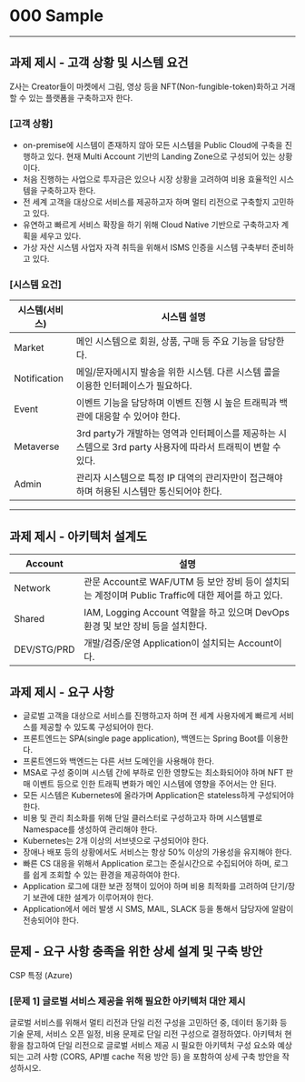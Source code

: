 # 000 Sample

---

## 과제 제시 - 고객 상황 및 시스템 요건

Z사는 Creator들이 마켓에서 그림, 영상 등을 NFT(Non-fungible-token)화하고 거래할 수 있는 플랫폼을 구축하고자 한다.

### [고객 상황]

- on-premise에 시스템이 존재하지 않아 모든 시스템을 Public Cloud에 구축을 진행하고 있다. 현재 Multi Account 기반의 Landing Zone으로 구성되어 있는 상황이다.
- 처음 진행하는 사업으로 투자금은 있으나 시장 상황을 고려하여 비용 효율적인 시스템을 구축하고자 한다.
- 전 세계 고객을 대상으로 서비스를 제공하고자 하며 멀티 리전으로 구축할지 고민하고 있다.
- 유연하고 빠르게 서비스 확장을 하기 위해 Cloud Native 기반으로 구축하고자 계획을 세우고 있다.
- 가상 자산 시스템 사업자 자격 취득을 위해서 ISMS 인증을 시스템 구축부터 준비하고 있다.

### [시스템 요건]

| 시스템(서비스) | 시스템 설명 |
|---------------|-------------|
| Market        | 메인 시스템으로 회원, 상품, 구매 등 주요 기능을 담당한다. |
| Notification  | 메일/문자메시지 발송을 위한 시스템. 다른 시스템 콜을 이용한 인터페이스가 필요하다. |
| Event         | 이벤트 기능을 담당하며 이벤트 진행 시 높은 트래픽과 백관에 대응할 수 있어야 한다. |
| Metaverse     | 3rd party가 개발하는 영역과 인터페이스를 제공하는 시스템으로 3rd party 사용자에 따라서 트래픽이 변할 수 있다. |
| Admin         | 관리자 시스템으로 특정 IP 대역의 관리자만이 접근해야 하며 허용된 시스템만 통신되어야 한다. |

---

## 과제 제시 - 아키텍처 설계도

| Account	| 설명 |
|-----------|-------------------|
| Network	| 관문 Account로 WAF/UTM 등 보안 장비 등이 설치되는 계정이며 Public Traffic에 대한 제어를 하고 있다.
| Shared	| IAM, Logging Account 역할을 하고 있으며 DevOps 환경 및 보안 장비 등을 설치한다.
| DEV/STG/PRD	| 개발/검증/운영 Application이 설치되는 Account이다.

## 과제 제시 - 요구 사항

- 글로벌 고객을 대상으로 서비스를 진행하고자 하며 전 세계 사용자에게 빠르게 서비스를 제공할 수 있도록 구성되어야 한다.
- 프론트엔드는 SPA(single page application), 백엔드는 Spring Boot를 이용한다.
- 프론트엔드와 백엔드는 다른 서브 도메인을 사용해야 한다.
- MSA로 구성 중이며 시스템 간에 부하로 인한 영향도는 최소화되어야 하며 NFT 판매 이벤트 등으로 인한 트래픽 변화가 메인 시스템에 영향을 주어서는 안 된다.
- 모든 시스템은 Kubernetes에 올라가며 Application은 stateless하게 구성되어야 한다.
- 비용 및 관리 최소화를 위해 단일 클러스터로 구성하고자 하며 시스템별로 Namespace를 생성하여 관리해야 한다.
- Kubernetes는 2개 이상의 서브넷으로 구성되어야 한다.
- 장애나 배포 등의 상황에서도 서비스는 항상 50% 이상의 가용성을 유지해야 한다.
- 빠른 CS 대응을 위해서 Application 로그는 준실시간으로 수집되어야 하며, 로그를 쉽게 조회할 수 있는 환경을 제공하여야 한다.
- Application 로그에 대한 보관 정책이 있어야 하며 비용 최적화를 고려하여 단기/장기 보관에 대한 설계가 이루어져야 한다.
- Application에서 에러 발생 시 SMS, MAIL, SLACK 등을 통해서 담당자에 알람이 전송되어야 한다.

## 문제 - 요구 사항 충족을 위한 상세 설계 및 구축 방안

CSP 특정 (Azure)

### [문제 1] 글로벌 서비스 제공을 위해 필요한 아키텍처 대안 제시

글로벌 서비스를 위해서 멀티 리전과 단일 리전 구성을 고민하던 중, 데이터 동기화 등 기술 문제, 서비스 오픈 일정, 비용 문제로 단일 리전 구성으로 결정하였다.
아키텍처 현황을 참고하여 단일 리전으로 글로벌 서비스 제공 시 필요한 아키텍처 구성 요소와 예상되는 고려 사항 (CORS, API별 cache 적용 방안 등) 을 포함하여 상세 구축 방안을 작성하시오.

